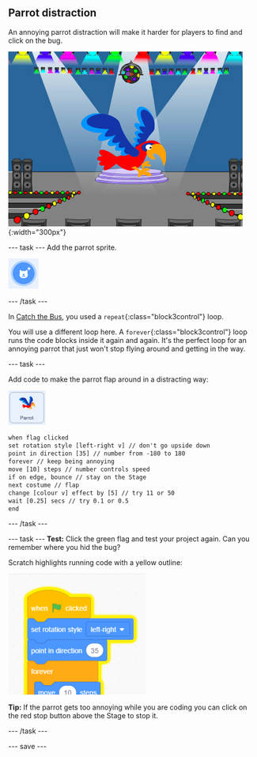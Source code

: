 ## Parrot distraction

An annoying parrot distraction will make it harder for players to find and click on the bug. 

![Colourful parrot](images/parrot-distraction.png){:width="300px"}

--- task ---
Add the parrot sprite. 

![](images/sprite-button.png)

--- /task ---

In [Catch the Bus](https://projects.raspberrypi.org/en/projects/catch-the-bus), you used a `repeat`{:class="block3control"} loop. 

You will use a different loop here. A `forever`{:class="block3control"} loop runs the code blocks inside it again and again. It's the perfect loop for an annoying parrot that just won't stop flying around and getting in the way.

--- task ---

Add code to make the parrot flap around in a distracting way:

![Parrot sprite](images/parrot-sprite.png)


```blocks3
when flag clicked
set rotation style [left-right v] // don't go upside down
point in direction [35] // number from -180 to 180
forever // keep being annoying
move [10] steps // number controls speed
if on edge, bounce // stay on the Stage
next costume // flap
change [colour v] effect by [5] // try 11 or 50
wait [0.25] secs // try 0.1 or 0.5
end
```

--- /task ---

--- task ---
**Test:** Click the green flag and test your project again. Can you remember where you hid the bug? 

Scratch highlights running code with a yellow outline:

![](images/running-code.png)    

**Tip:** If the parrot gets too annoying while you are coding you can click on the red stop button above the Stage to stop it.

--- /task ---

--- save ---